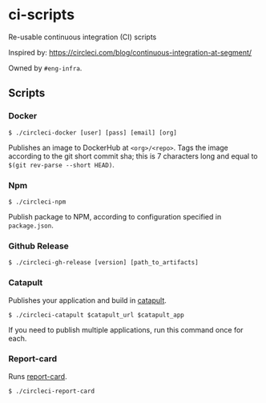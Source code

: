 # ci-scripts

Re-usable continuous integration (CI) scripts

Inspired by: https://circleci.com/blog/continuous-integration-at-segment/

Owned by `#eng-infra`.

## Scripts

### Docker

```
$ ./circleci-docker [user] [pass] [email] [org]
```

Publishes an image to DockerHub at `<org>/<repo>`.
Tags the image according to the git short commit sha; this is 7 characters long and equal to `$(git rev-parse --short HEAD)`.

### Npm

```
$ ./circleci-npm
```

Publish package to NPM, according to configuration specified in `package.json`.

### Github Release

```
$ ./circleci-gh-release [version] [path_to_artifacts]
```

### Catapult

Publishes your application and build in [catapult](github.com/clever/catapult).

```
$ ./circleci-catapult $catapult_url $catapult_app
```

If you need to publish multiple applications, run this command once for each.

### Report-card

Runs [report-card](github.com/clever/report-card).

```
$ ./circleci-report-card
```
